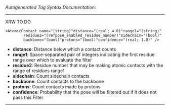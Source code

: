 _Autogenerated Tag Syntax Documentation:_

---
XRW TO DO

```
<AtomicContact name="(string)"distance="(real; 4.0)"range1="(string)"
        residue2="(refpose_enabled_residue_number)"sidechain="(bool)"
        backbone="(bool)"protons="(bool)"confidence="(real; 1.0)" />
```

-   **distance**: Distance below which a contact counts
-   **range1**: Space-separated pair of integers indicating the first residue range over which to evaluate the filter
-   **residue2**: Residue number that may be making atomic contacts with the range of residues range1
-   **sidechain**: Count sidechain contacts
-   **backbone**: Count contacts to the backbone
-   **protons**: Count contacts made by protons
-   **confidence**: Probability that the pose will be filtered out if it does not pass this Filter

---
